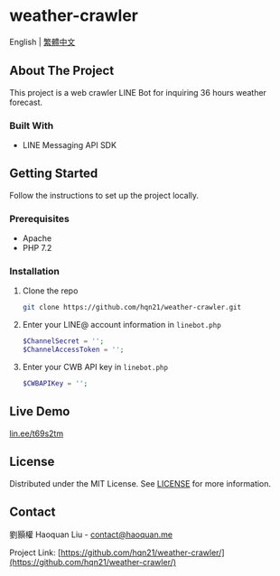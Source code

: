 # weather-crawler
English | [繁體中文](docs/README_zh-tw.md)
## About The Project
This project is a web crawler LINE Bot for inquiring 36 hours weather forecast.
### Built With
* LINE Messaging API SDK
## Getting Started
Follow the instructions to set up the project locally.
### Prerequisites
* Apache
* PHP 7.2
### Installation
1. Clone the repo
   ```sh
   git clone https://github.com/hqn21/weather-crawler.git
   ```
2. Enter your LINE@ account information in `linebot.php`
   ```php
   $ChannelSecret = '';
   $ChannelAccessToken = '';
   ```
3. Enter your CWB API key in `linebot.php`
   ```php
   $CWBAPIKey = '';
   ```
## Live Demo
[lin.ee/t69s2tm](lin.ee/t69s2tm)
## License
Distributed under the MIT License. See [LICENSE](LICENSE) for more information.
## Contact
劉顥權 Haoquan Liu - [contact@haoquan.me](mailto:contact@haoquan.me)

Project Link: [https://github.com/hqn21/weather-crawler/](https://github.com/hqn21/weather-crawler/)
